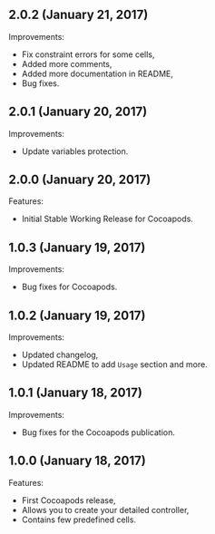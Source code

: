 ## 2.0.2 (January 21, 2017)

Improvements:

- Fix constraint errors for some cells,
- Added more comments,
- Added more documentation in README,
- Bug fixes.


## 2.0.1 (January 20, 2017)

Improvements:

- Update variables protection.


## 2.0.0 (January 20, 2017)

Features:

- Initial Stable Working Release for Cocoapods.


## 1.0.3 (January 19, 2017)

Improvements:

- Bug fixes for Cocoapods.


## 1.0.2 (January 19, 2017)

Improvements:

- Updated changelog,
- Updated README to add `Usage` section and more.


## 1.0.1 (January 18, 2017)

Improvements:

- Bug fixes for the Cocoapods publication.


## 1.0.0 (January 18, 2017)

Features:

- First Cocoapods release,
- Allows you to create your detailed controller,
- Contains few predefined cells.
